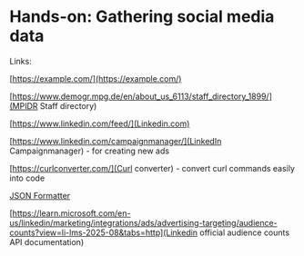 # Hands-on: Gathering social media data

Links:

[https://example.com/](https://example.com/)

[https://www.demogr.mpg.de/en/about_us_6113/staff_directory_1899/](MPIDR Staff directory)

[https://www.linkedin.com/feed/](Linkedin.com)

[https://www.linkedin.com/campaignmanager/](LinkedIn Campaignmanager) - for creating new ads

[https://curlconverter.com/](Curl converter) - convert curl commands easily into code

[JSON Formatter](https://jsonformatter.org/)


[https://learn.microsoft.com/en-us/linkedin/marketing/integrations/ads/advertising-targeting/audience-counts?view=li-lms-2025-08&tabs=http](Linkedin official audience counts API documentation)

